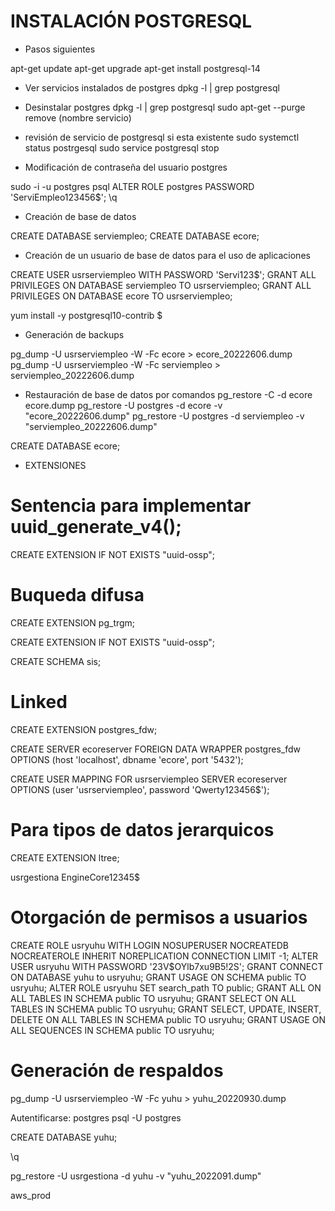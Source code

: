 # INSTALACIÓN POSTGRESQL

- Pasos siguientes

apt-get update
apt-get upgrade
apt-get install postgresql-14

- Ver servicios instalados de postgres
dpkg -l | grep postgresql

- Desinstalar postgres
dpkg -l | grep postgresql
sudo apt-get --purge remove (nombre servicio)

- revisión de servicio de postgresql si esta existente
sudo systemctl status postrgesql
sudo service postgresql stop

- Modificación de contraseña del usuario postgres

sudo -i -u postgres
psql
ALTER ROLE postgres PASSWORD 'ServiEmpleo123456$';
\q

- Creación de base de datos

CREATE DATABASE serviempleo;
CREATE DATABASE ecore;

- Creación de un usuario de base de datos para el uso de aplicaciones

CREATE USER usrserviempleo WITH PASSWORD 'Servi123$';
GRANT ALL PRIVILEGES ON DATABASE serviempleo TO usrserviempleo;
GRANT ALL PRIVILEGES ON DATABASE ecore TO usrserviempleo;

yum install -y postgresql10-contrib $

- Generación de backups

pg_dump -U usrserviempleo -W -Fc ecore > ecore_20222606.dump
pg_dump -U usrserviempleo -W -Fc serviempleo > serviempleo_20222606.dump

- Restauración de base de datos por comandos
pg_restore -C -d ecore ecore.dump
pg_restore -U postgres -d ecore -v "ecore_20222606.dump"
pg_restore -U postgres -d serviempleo -v "serviempleo_20222606.dump"

CREATE DATABASE ecore;

- EXTENSIONES

# Sentencia para implementar uuid_generate_v4();
CREATE EXTENSION IF NOT EXISTS "uuid-ossp";

# Buqueda difusa
CREATE EXTENSION pg_trgm;

CREATE EXTENSION IF NOT EXISTS "uuid-ossp";

CREATE SCHEMA sis;

# Linked
CREATE EXTENSION postgres_fdw;

CREATE SERVER ecoreserver 
FOREIGN DATA WRAPPER postgres_fdw OPTIONS (host 'localhost', dbname 'ecore', port '5432');

CREATE USER MAPPING FOR usrserviempleo
SERVER ecoreserver 
OPTIONS (user 'usrserviempleo', password 'Qwerty123456$');

# Para tipos de datos jerarquicos
CREATE EXTENSION ltree;

usrgestiona
EngineCore12345$

# Otorgación de permisos a usuarios
CREATE ROLE usryuhu WITH LOGIN NOSUPERUSER NOCREATEDB NOCREATEROLE INHERIT NOREPLICATION CONNECTION LIMIT -1; 
ALTER USER usryuhu WITH PASSWORD '23V$OYlb7xu9B5!2S';
GRANT CONNECT ON DATABASE yuhu to usryuhu;
GRANT USAGE ON SCHEMA public TO usryuhu;
ALTER ROLE usryuhu SET search_path TO public;
GRANT ALL ON ALL TABLES IN SCHEMA public TO usryuhu;
GRANT SELECT ON ALL TABLES IN SCHEMA public TO usryuhu;
GRANT SELECT, UPDATE, INSERT, DELETE ON ALL TABLES IN SCHEMA public TO usryuhu;
GRANT USAGE ON ALL SEQUENCES IN SCHEMA public TO usryuhu;

# Generación de respaldos
pg_dump -U usrserviempleo -W -Fc yuhu > yuhu_20220930.dump

Autentificarse:
postgres
psql -U postgres

CREATE DATABASE yuhu;

\q

pg_restore -U usrgestiona -d yuhu -v "yuhu_2022091.dump"

aws_prod
